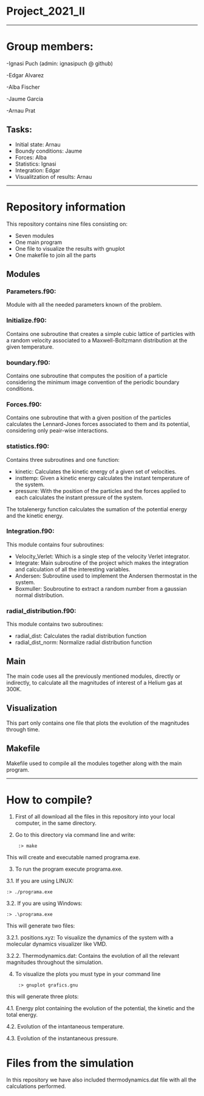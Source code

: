 # Project_2021_II
---


# Group members:

-Ignasi Puch (admin: ignasipuch @ github)

-Edgar Alvarez

-Alba Fischer

-Jaume Garcia

-Arnau Prat


## Tasks:

- Initial state: Arnau
- Boundy conditions: Jaume
- Forces: Alba
- Statistics: Ignasi
- Integration: Edgar
- Visualitzation of results: Arnau

---

# Repository information

This repository contains nine files consisting on:

- Seven modules
- One main program
- One file to visualize the results with gnuplot
- One makefile to join all the parts

## Modules

### Parameters.f90:

Module with all the needed parameters known of the problem.

### Initialize.f90:

Contains one subroutine that creates a simple cubic lattice of particles with a random velocity associated to a Maxwell-Boltzmann distribution at the given temperature. 

### boundary.f90:

Contains one subroutine that computes the position of a particle considering the minimum image convention of the periodic boundary conditions.

### Forces.f90:

Contains one subroutine that with a given position of the particles calculates the Lennard-Jones forces associated to them and its potential, considering only peair-wise interactions.

### statistics.f90:

Contains three subroutines and one function:
- kinetic: Calculates the kinetic energy of a given set of velocities.
- insttemp: Given a kinetic energy calculates the instant temperature of the system.
- pressure: With the position of the particles and the forces applied to each calculates the instant pressure of the system.

The totalenergy function calculates the sumation of the potential energy and the kinetic energy.

### Integration.f90:

This module contains four subroutines:
- Velocity_Verlet: Which is a single step of the velocity Verlet integrator.
- Integrate: Main subroutine of the project which makes the integration and calculation of all the interesting variables.
- Andersen: Subroutine used to implement the Andersen thermostat in the system.
- Boxmuller: Soubroutine to extract a random number from a gaussian normal distribution.

### radial_distribution.f90:
This module contains two subroutines:
- radial_dist: Calculates the radial distribution function
- radial_dist_norm: Normalize radial distribution function

## Main

The main code uses all the previously mentioned modules, directly or indirectly, to calculate all the magnitudes of interest of a Helium gas at 300K.

## Visualization

This part only contains one file that plots the evolution of the magnitudes through time.

## Makefile

Makefile used to compile all the modules together along with the main program.

---

# How to compile?

1. First of all download all the files in this repository into your local computer, in the same directory.
2. Go to this directory via command line and write:

        :> make

This will create and executable named programa.exe.

3. To run the program execute programa.exe.

  3.1. If you are using LINUX:

    :> ./programa.exe

  3.2. If you are using Windows:

    :> .\programa.exe

   This will generate two files:

   3.2.1. positions.xyz: To visualize the dynamics of the system with a molecular dynamics visualizer like VMD.
  
   3.2.2. Thermodynamics.dat: Contains the evolution of all the relevant magnitudes throughout the simulation.

4. To visualize the plots you must type in your command line

        :> gnuplot grafics.gnu

this will generate three plots:

  4.1. Energy plot containing the evolution of the potential, the kinetic and the total energy. 
  
  4.2. Evolution of the intantaneous temperature.
   
  4.3. Evolution of the instantaneous pressure.

# Files from the simulation

In this repository we have also included thermodynamics.dat file with all the calculations performed.




